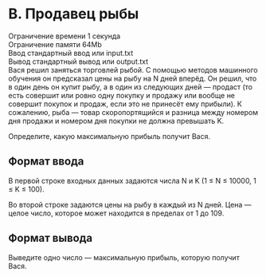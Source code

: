 B. Продавец рыбы
===========
Ограничение времени	1 секунда  
Ограничение памяти	64Mb  
Ввод	стандартный ввод или input.txt  
Вывод	стандартный вывод или output.txt  
Вася решил заняться торговлей рыбой. С помощью методов машинного обучения он предсказал цены на рыбу на N дней вперёд. Он решил, что в один день он купит рыбу, а в один из следующих дней — продаст (то есть совершит или ровно одну покупку и продажу или вообще не совершит покупок и продаж, если это не принесёт ему прибыли). К сожалению, рыба — товар скоропортящийся и разница между номером дня продажи и номером дня покупки не должна превышать K.  

Определите, какую максимальную прибыль получит Вася.  

Формат ввода
----------
В первой строке входных данных задаются числа N и K (1 ≤ N ≤ 10000, 1 ≤ K ≤ 100).  

Во второй строке задаются цены на рыбу в каждый из N дней. Цена — целое число, которое может находится в пределах от 1 до 109.

Формат вывода
----------
Выведите одно число — максимальную прибыль, которую получит Вася.
